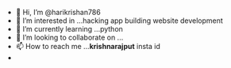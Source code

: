 - 👋 Hi, I’m @harikrishan786
- 👀 I’m interested in ...hacking app building website development
- 🌱 I’m currently learning ...python
- 💞️ I’m looking to collaborate on ...
- 📫 How to reach me ...__krishnarajput__ insta id
- 

<!---
harikrishan786/harikrishan786 is a ✨ special ✨ repository because its `README.md` (this file) appears on your GitHub profile.
You can click the Preview link to take a look at your changes.
--->
